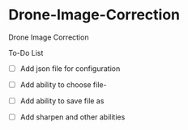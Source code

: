# Drone-Image-Correction
Drone Image Correction



To-Do List

- [ ] Add json file for configuration 
- [ ] Add ability to choose file- 
- [ ] Add ability to save file as
- [ ] Add sharpen and other abilities

